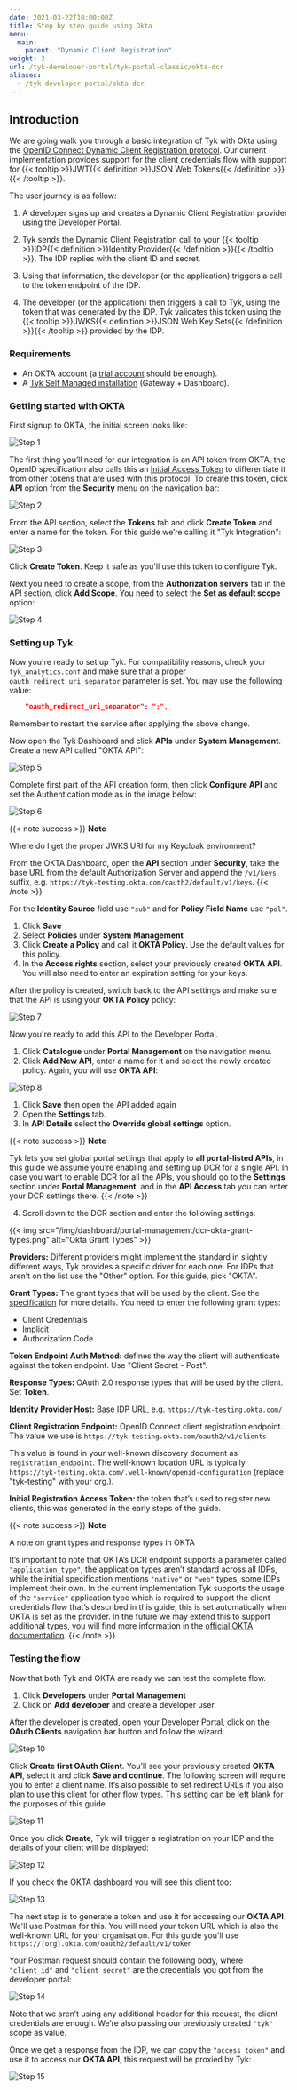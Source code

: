 ```yaml
---
date: 2021-03-22T10:00:00Z
title: Step by step guide using Okta
menu:
  main:
    parent: "Dynamic Client Registration"
weight: 2 
url: /tyk-developer-portal/tyk-portal-classic/okta-dcr
aliases:
  - /tyk-developer-portal/okta-dcr
---
```


## Introduction

We are going walk you through a basic integration of Tyk with Okta using the [OpenID Connect Dynamic Client Registration protocol](https://tools.ietf.org/html/rfc7591). Our current implementation provides support for the client credentials flow with support for {{< tooltip >}}JWT{{< definition >}}JSON Web Tokens{{< /definition >}}{{< /tooltip >}}. 

The user journey is as follow:

1. A developer signs up and creates a Dynamic Client Registration provider using the Developer Portal.

2. Tyk sends the Dynamic Client Registration call to your {{< tooltip >}}IDP{{< definition >}}Identity Provider{{< /definition >}}{{< /tooltip >}}. The IDP replies with the client ID and secret.

3. Using that information, the developer (or the application) triggers a call to the token endpoint of the IDP.

4. The developer (or the application) then triggers a call to Tyk, using the token that was generated by the IDP. Tyk validates this token using the {{< tooltip >}}JWKS{{< definition >}}JSON Web Key Sets{{< /definition >}}{{< /tooltip >}} provided by the IDP.

### Requirements

- An OKTA account (a [trial account](https://www.okta.com/free-trial/) should be enough).
- A [Tyk Self Managed installation](/docs/tyk-on-premises/) (Gateway + Dashboard).

### Getting started with OKTA

First signup to OKTA, the initial screen looks like:

![Step 1](/docs/img/dcr/okta/step_1.png)

The first thing you’ll need for our integration is an API token from OKTA, the OpenID specification also calls this an [Initial Access Token](https://openid.net/specs/openid-connect-registration-1_0.html#Terminology) to differentiate it from other tokens that are used with this protocol. To create this token, click  **API** option from the **Security** menu on the navigation bar:

![Step 2](/docs/img/dcr/okta/step_2.png)

From the API section, select the **Tokens** tab and click **Create Token** and enter a name for the token. For this guide we’re calling it "Tyk Integration":

![Step 3](/docs/img/dcr/okta/step_3.png)

Click **Create Token**. Keep it safe as you'll use this token to configure Tyk.

Next you need to create a scope, from the **Authorization servers** tab in the API section, click **Add Scope**. You need to select the **Set as default scope** option:

![Step 4](/docs/img/dcr/okta/step_4.png)

### Setting up Tyk

Now you're ready to set up Tyk. For compatibility reasons, check your `tyk_analytics.conf` and make sure that a proper `oauth_redirect_uri_separator` parameter is set. You may use the following value:

```json
    "oauth_redirect_uri_separator": ";",
```

Remember to restart the service after applying the above change.

Now open the Tyk Dashboard and click **APIs** under **System Management**. Create a new API called "OKTA API":

![Step 5](/docs/img/dcr/okta/step_5.png)

Complete first part of the API creation form, then click **Configure API** and set the Authentication mode as in the image below:

![Step 6](/docs/img/dcr/okta/step_6.png)

{{< note success >}}
**Note**  

Where do I get the proper JWKS URI for my Keycloak environment?

From the OKTA Dashboard, open the **API** section under **Security**, take the base URL from the default Authorization Server and append the `/v1/keys` suffix, e.g. `https://tyk-testing.okta.com/oauth2/default/v1/keys`.
{{< /note >}}

For the **Identity Source** field use `"sub"` and for **Policy Field Name** use `"pol"`.

1. Click **Save** 
2. Select **Policies** under **System Management**
3. Click **Create a Policy** and call it **OKTA Policy**. Use the default values for this policy.
4. In the **Access rights** section, select your previously created **OKTA API**. You will also need to enter an expiration setting for your keys.

After the policy is created, switch back to the API settings and make sure that the API is using your **OKTA Policy** policy:

![Step 7](/docs/img/dcr/okta/step_7.png)

Now you're ready to add this API to the Developer Portal. 
1. Click **Catalogue** under **Portal Management** on the navigation menu. 
2. Click **Add New API**, enter a name for it and select the newly created policy. Again, you will use **OKTA API**:

![Step 8](/docs/img/dcr/okta/step_8.png)

1. Click **Save** then open the API added again
2. Open the **Settings** tab. 
3. In **API Details** select the **Override global settings** option.

{{< note success >}}
**Note**  

Tyk lets you set global portal settings that apply to **all portal-listed APIs**, in this guide we assume you’re enabling and setting up DCR for a single API. In case you want to enable DCR for all the APIs, you should go to the **Settings** section under **Portal Management**, and in the **API Access** tab you can enter your DCR settings there.
{{< /note >}}

4. Scroll down to the DCR section and enter the following settings:


{{< img src="/img/dashboard/portal-management/dcr-okta-grant-types.png" alt="Okta Grant Types" >}}


**Providers:** Different providers might implement the standard in slightly different ways, Tyk provides a specific driver for each one. For IDPs that aren’t on the list use the "Other" option. For this guide, pick "OKTA".

**Grant Types:** The grant types that will be used by the client. See the [specification](https://openid.net/specs/openid-connect-registration-1_0.html#rfc.section.2) for more details. You need to enter the following grant types:
 * Client Credentials
 * Implicit
 * Authorization Code

**Token Endpoint Auth Method:** defines the way the client will authenticate against the token endpoint. Use "Client Secret - Post".

**Response Types:** OAuth 2.0 response types that will be used by the client. Set **Token**.

**Identity Provider Host:** Base IDP URL, e.g. `https://tyk-testing.okta.com/`

**Client Registration Endpoint:** OpenID Connect client registration endpoint. The value we use is `https://tyk-testing.okta.com/oauth2/v1/clients`

This value is found in your well-known discovery document as `registration_endpoint`. The well-known location URL is typically `https://tyk-testing.okta.com/.well-known/openid-configuration` (replace "tyk-testing" with your org.).

**Initial Registration Access Token:** the token that’s used to register new clients, this was generated in the early steps of the guide.

{{< note success >}}
**Note**  

A note on grant types and response types in OKTA

It’s important to note that OKTA’s DCR endpoint supports a parameter called `"application_type"`, the application types aren’t standard across all IDPs, while the initial specification mentions `"native"` or `"web"` types, some IDPs implement their own. In the current implementation Tyk supports the usage of the `"service"` application type which is required to support the client credentials flow that’s described in this guide, this is set automatically when OKTA is set as the provider. In the future we may extend this to support additional types, you will find more information in the [official OKTA documentation](https://developer.okta.com/docs/reference/api/oauth-clients/#client-application-properties).
{{< /note >}}

### Testing the flow

Now that both Tyk and OKTA are ready we can test the complete flow.

1. Click **Developers** under **Portal Management**
2. Click on **Add developer** and create a developer user.

After the developer is created, open your Developer Portal, click on the **OAuth Clients** navigation bar button and follow the wizard:

![Step 10](/docs/img/dcr/okta/step_10.png)

Click **Create first OAuth Client**. You’ll see your previously created **OKTA API**, select it and click **Save and continue**. The following screen will require you to enter a client name. It’s also possible to set redirect URLs if you also plan to use this client for other flow types. This setting can be left blank for the purposes of this guide.

![Step 11](/docs/img/dcr/okta/step_11.png)

Once you click **Create**, Tyk will trigger a registration on your IDP and the details of your client will be displayed:

![Step 12](/docs/img/dcr/okta/step_12.png)

If you check the OKTA dashboard you will see this client too:

![Step 13](/docs/img/dcr/okta/step_13.png)

The next step is to generate a token and use it for accessing our **OKTA API**. We'll use Postman for this. You will need your token URL which is also the well-known URL for your organisation.
For this guide you'll use `https://[org].okta.com/oauth2/default/v1/token`

Your Postman request should contain the following body, where `"client_id"` and `"client_secret"` are the credentials you got from the developer portal:

![Step 14](/docs/img/dcr/okta/step_14.png)

Note that we aren’t using any additional header for this request, the client credentials are enough. We’re also passing our previously created `"tyk"` scope as value.

Once we get a response from the IDP, we can copy the `"access_token"` and use it to access our **OKTA API**, this request will be proxied by Tyk:

![Step 15](/docs/img/dcr/okta/step_15.png)
